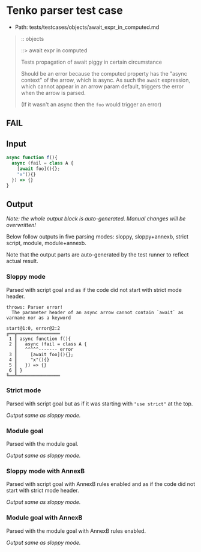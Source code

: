 # Tenko parser test case

- Path: tests/testcases/objects/await_expr_in_computed.md

> :: objects
>
> ::> await expr in computed
>
> Tests propagation of await piggy in certain circumstance
>
> Should be an error because the computed property has the "async context" of the arrow, which is async. As such the `await` expression, which cannot appear in an arrow param default, triggers the error when the arrow is parsed.
>
> (If it wasn't an async then the `foo` would trigger an error)

## FAIL

## Input

`````js
async function f(){
  async (fail = class A {
    [await foo](){};
    "x"(){}
  }) => {}
}
`````

## Output

_Note: the whole output block is auto-generated. Manual changes will be overwritten!_

Below follow outputs in five parsing modes: sloppy, sloppy+annexb, strict script, module, module+annexb.

Note that the output parts are auto-generated by the test runner to reflect actual result.

### Sloppy mode

Parsed with script goal and as if the code did not start with strict mode header.

`````
throws: Parser error!
  The parameter header of an async arrow cannot contain `await` as varname nor as a keyword

start@1:0, error@2:2
╔══╦════════════════
 1 ║ async function f(){
 2 ║   async (fail = class A {
   ║   ^^^^^------- error
 3 ║     [await foo](){};
 4 ║     "x"(){}
 5 ║   }) => {}
 6 ║ }
╚══╩════════════════

`````

### Strict mode

Parsed with script goal but as if it was starting with `"use strict"` at the top.

_Output same as sloppy mode._

### Module goal

Parsed with the module goal.

_Output same as sloppy mode._

### Sloppy mode with AnnexB

Parsed with script goal with AnnexB rules enabled and as if the code did not start with strict mode header.

_Output same as sloppy mode._

### Module goal with AnnexB

Parsed with the module goal with AnnexB rules enabled.

_Output same as sloppy mode._
